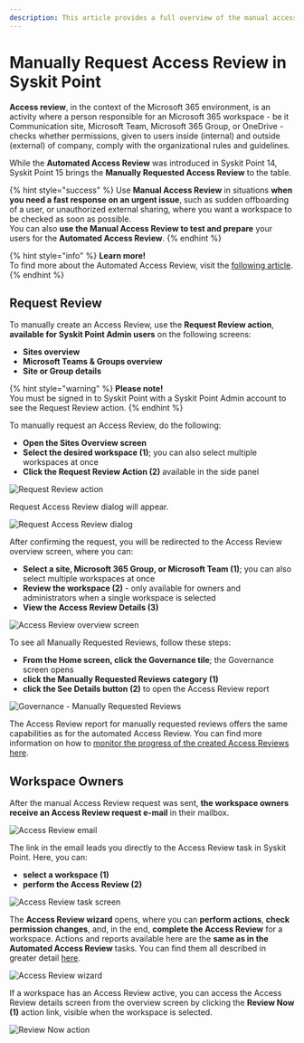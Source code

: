 ```yaml
---
description: This article provides a full overview of the manual access review process in Syskit Point.
---
```


# Manually Request Access Review in Syskit Point

**Access review**, in the context of the Microsoft 365 environment, is an activity where a person responsible for an Microsoft 365 workspace - be it Communication site, Microsoft Team, Microsoft 365 Group, or OneDrive - checks whether permissions, given to users inside \(internal\) and outside \(external\) of company, comply with the organizational rules and guidelines.

While the **Automated Access Review** was introduced in Syskit Point 14, Syskit Point 15 brings the **Manually Requested Access Review** to the table.

{% hint style="success" %}
Use **Manual Access Review** in situations **when you need a fast response on an urgent issue**, such as sudden offboarding of a user, or unauthorized external sharing, where you want a workspace to be checked as soon as possible.  
You can also **use the Manual Access Review to test and prepare** your users for the **Automated Access Review**.
{% endhint %}

{% hint style="info" %}
**Learn more!**  
To find more about the Automated Access Review, visit the [following article](enable-permissions-review.md).
{% endhint %}

## Request Review

To manually create an Access Review, use the **Request Review action**, **available for Syskit Point Admin users** on the following screens:

* **Sites overview**
* **Microsoft Teams & Groups overview**
* **Site or Group details**

{% hint style="warning" %}
**Please note!**  
You must be signed in to Syskit Point with a Syskit Point Admin account to see the Request Review action.
{% endhint %}

To manually request an Access Review, do the following:

* **Open the Sites Overview screen**
* **Select the desired workspace \(1\)**; you can also select multiple workspaces at once
* **Click the Request Review Action \(2\)** available in the side panel

![Request Review action](../../.gitbook/assets/manually-request-permissions-review_request-review.png)

Request Access Review dialog will appear.

![Request Access Review dialog](../../.gitbook/assets/manually-request-permissions-review_request-review-dialog.png)

After confirming the request, you will be redirected to the Access Review overview screen, where you can:

* **Select a site, Microsoft 365 Group, or Microsoft Team \(1\)**; you can also select multiple workspaces at once
* **Review the workspace \(2\)** - only available for owners and administrators when a single workspace is selected
* **View the Access Review Details \(3\)** 

![Access Review overview screen](../../.gitbook/assets/manually-request-permissions-review_review-overview.png)

To see all Manually Requested Reviews, follow these steps:

* **From the Home screen, click the Governance tile**; the Governance screen opens
* **click the Manually Requested Reviews category \(1\)**
* **click the See Details button \(2\)** to open the Access Review report 

![Governance - Manually Requested Reviews](../../.gitbook/assets/manually-request-permissions-review_governance.png)

The Access Review report for manually requested reviews offers the same capabilities as for the automated Access Review. You can find more information on how to [monitor the progress of the created Access Reviews here](monitor-permissions-review.md).

## Workspace Owners

After the manual Access Review request was sent, **the workspace owners receive an Access Review request e-mail** in their mailbox.

![Access Review email](../../.gitbook/assets/manually-request-permissions-review_email.png)

The link in the email leads you directly to the Access Review task in Syskit Point. Here, you can:

* **select a workspace \(1\)**
* **perform the Access Review \(2\)**

![Access Review task screen](../../.gitbook/assets/manually-request-permissions-review_task.png)

The **Access Review wizard** opens, where you can **perform actions**, **check permission changes**, and, in the end, **complete the Access Review** for a workspace. Actions and reports available here are the **same as in the Automated Access Review** tasks. You can find them all described in greater detail [here](../../point-collaborators/access-review.md#access-review-wizard).

![Access Review wizard](../../.gitbook/assets/manually-request-permissions-review_wizard.png)

If a workspace has an Access Review active, you can access the Access Review details screen from the overview screen by clicking the **Review Now \(1\)** action link, visible when the workspace is selected.

![Review Now action](../../.gitbook/assets/manually-request-permissions-review_review-now.png)

